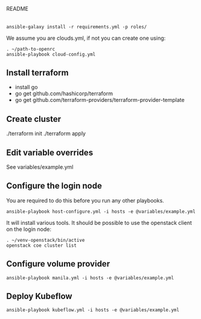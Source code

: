 README
######

```
ansible-galaxy install -r requirements.yml -p roles/
```

We assume you are clouds.yml, if not you can create one using:

```
. ~/path-to-openrc
ansible-playbook cloud-config.yml
```

Install terraform
-----------------

- install go
- go get github.com/hashicorp/terraform
- go get github.com/terraform-providers/terraform-provider-template

Create cluster
--------------

./terraform init
./terraform apply

Edit variable overrides
-----------------------

See variables/example.yml

Configure the login node
------------------------

You are required to do this before you run any other playbooks.

```
ansible-playbook host-configure.yml -i hosts -e @variables/example.yml
```

It will install various tools. It should be possible to use the openstack client
on the login node:

```
. ~/venv-openstack/bin/active
openstack coe cluster list
```

Configure volume provider
-------------------------

```
ansible-playbook manila.yml -i hosts -e @variables/example.yml
```

Deploy Kubeflow
---------------

```
ansible-playbook kubeflow.yml -i hosts -e @variables/example.yml
```
